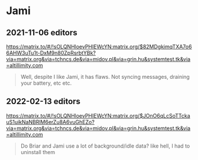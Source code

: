 # Jami

## 2021-11-06 editors

https://matrix.to/#/!sOLQNHloevPHIEWcYN:matrix.org/$82MDgkimqTXA7o66AHW3uTu1t-DxM9n80ZpRsrbtYBk?via=matrix.org&via=tchncs.de&via=midov.pl&via=grin.hu&systemtest.tk&via=altillimity.com

> Well, despite I like Jami, it has flaws. Not syncing messages, draining your battery, etc etc.

## 2022-02-13 editors

https://matrix.to/#/!sOLQNHloevPHIEWcYN:matrix.org/$JOnO6qLcSoTTckauS1uikNaNBRlM6erZu8A6vuGhEZo?via=matrix.org&via=tchncs.de&via=midov.pl&via=grin.hu&systemtest.tk&via=altillimity.com

> Do Briar and Jami use a lot of background/idle data?
> like hell, I had to uninstall them
